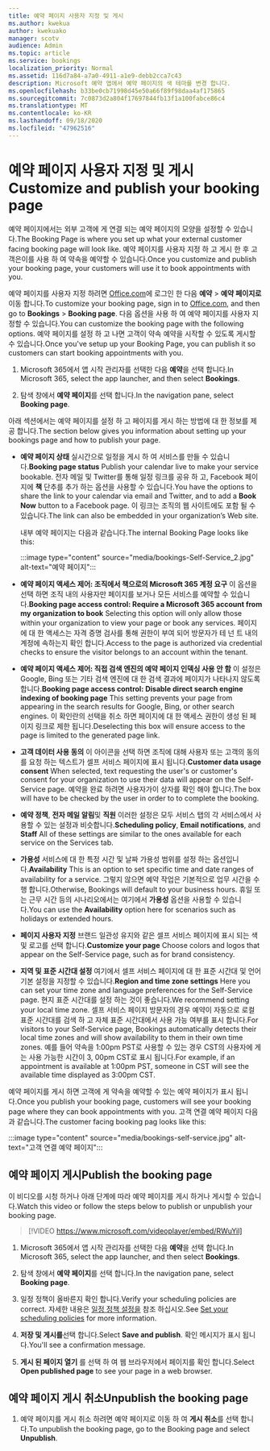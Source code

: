 ```yaml
---
title: 예약 페이지 사용자 지정 및 게시
ms.author: kwekua
author: kwekuako
manager: scotv
audience: Admin
ms.topic: article
ms.service: bookings
localization_priority: Normal
ms.assetid: 116d7a84-a7a0-4911-a1e9-debb2cca7c43
description: Microsoft 예약 앱에서 예약 페이지의 색 테마를 변경 합니다.
ms.openlocfilehash: b33be0cb71998d45e50a66f89f98daa4af175865
ms.sourcegitcommit: 7c0873d2a804f17697844fb13f1a100fabce86c4
ms.translationtype: MT
ms.contentlocale: ko-KR
ms.lasthandoff: 09/18/2020
ms.locfileid: "47962516"
---
```

# <a name="customize-and-publish-your-booking-page"></a><span data-ttu-id="2544e-103">예약 페이지 사용자 지정 및 게시</span><span class="sxs-lookup"><span data-stu-id="2544e-103">Customize and publish your booking page</span></span>

<span data-ttu-id="2544e-104">예약 페이지에서는 외부 고객에 게 연결 되는 예약 페이지의 모양을 설정할 수 있습니다.</span><span class="sxs-lookup"><span data-stu-id="2544e-104">The Booking Page is where you set up what your external customer facing booking page will look like.</span></span> <span data-ttu-id="2544e-105">예약 페이지를 사용자 지정 하 고 게시 한 후 고객은이를 사용 하 여 약속을 예약할 수 있습니다.</span><span class="sxs-lookup"><span data-stu-id="2544e-105">Once you customize and publish your booking page, your customers will use it to book appointments with you.</span></span>

<span data-ttu-id="2544e-106">예약 페이지를 사용자 지정 하려면 [Office.com](https://office.com)에 로그인 한 다음 **예약** \> **예약 페이지로**이동 합니다.</span><span class="sxs-lookup"><span data-stu-id="2544e-106">To customize your booking page, sign in to [Office.com](https://office.com), and then go to **Bookings** \> **Booking page**.</span></span> <span data-ttu-id="2544e-107">다음 옵션을 사용 하 여 예약 페이지를 사용자 지정할 수 있습니다.</span><span class="sxs-lookup"><span data-stu-id="2544e-107">You can customize the booking page with the following options.</span></span> <span data-ttu-id="2544e-108">예약 페이지를 설정 하 고 나면 고객이 약속 예약을 시작할 수 있도록 게시할 수 있습니다.</span><span class="sxs-lookup"><span data-stu-id="2544e-108">Once you've setup up your Booking Page, you can publish it so customers can start booking appointments with you.</span></span>

1. <span data-ttu-id="2544e-109">Microsoft 365에서 앱 시작 관리자를 선택한 다음 **예약**을 선택 합니다.</span><span class="sxs-lookup"><span data-stu-id="2544e-109">In Microsoft 365, select the app launcher, and then select **Bookings**.</span></span>

2. <span data-ttu-id="2544e-110">탐색 창에서 **예약 페이지**를 선택 합니다.</span><span class="sxs-lookup"><span data-stu-id="2544e-110">In the navigation pane, select **Booking page**.</span></span>

<span data-ttu-id="2544e-111">아래 섹션에서는 예약 페이지를 설정 하 고 페이지를 게시 하는 방법에 대 한 정보를 제공 합니다.</span><span class="sxs-lookup"><span data-stu-id="2544e-111">The section below gives you information about setting up your bookings page and how to publish your page.</span></span>

- <span data-ttu-id="2544e-112">**예약 페이지 상태** 실시간으로 일정을 게시 하 여 서비스를 만들 수 있습니다.</span><span class="sxs-lookup"><span data-stu-id="2544e-112">**Booking page status** Publish your calendar live to make your service bookable.</span></span> <span data-ttu-id="2544e-113">전자 메일 및 Twitter를 통해 일정 링크를 공유 하 고, Facebook 페이지에 **책** 단추를 추가 하는 옵션을 사용할 수 있습니다.</span><span class="sxs-lookup"><span data-stu-id="2544e-113">You have the options to share the link to your calendar via email and Twitter, and to add a **Book Now** button to a Facebook page.</span></span> <span data-ttu-id="2544e-114">이 링크는 조직의 웹 사이트에도 포함 될 수 있습니다.</span><span class="sxs-lookup"><span data-stu-id="2544e-114">The link can also be embedded in your organization’s Web site.</span></span>

    <span data-ttu-id="2544e-115">내부 예약 페이지는 다음과 같습니다.</span><span class="sxs-lookup"><span data-stu-id="2544e-115">The internal Booking Page looks like this:</span></span>

    :::image type="content" source="media/bookings-Self-Service_2.jpg" alt-text="예약 페이지":::

- <span data-ttu-id="2544e-117">**예약 페이지 액세스 제어: 조직에서 책으로의 Microsoft 365 계정 요구**  이 옵션을 선택 하면 조직 내의 사용자만 페이지를 보거나 모든 서비스를 예약할 수 있습니다.</span><span class="sxs-lookup"><span data-stu-id="2544e-117">**Booking page access control: Require a Microsoft 365 account from my organization to book**  Selecting this option will only allow those within your organization to view your page or book any services.</span></span> <span data-ttu-id="2544e-118">페이지에 대 한 액세스는 자격 증명 검사를 통해 권한이 부여 되어 방문자가 테 넌 트 내의 계정에 속하는지 확인 합니다.</span><span class="sxs-lookup"><span data-stu-id="2544e-118">Access to the page is authorized via credential checks to ensure the visitor belongs to an account within the tenant.</span></span>

- <span data-ttu-id="2544e-119">**예약 페이지 액세스 제어: 직접 검색 엔진의 예약 페이지 인덱싱 사용 안 함** 이 설정은 Google, Bing 또는 기타 검색 엔진에 대 한 검색 결과에 페이지가 나타나지 않도록 합니다.</span><span class="sxs-lookup"><span data-stu-id="2544e-119">**Booking page access control: Disable direct search engine indexing of booking page** This setting prevents your page from appearing in the search results for Google, Bing, or other search engines.</span></span> <span data-ttu-id="2544e-120">이 확인란의 선택을 취소 하면 페이지에 대 한 액세스 권한이 생성 된 페이지 링크로 제한 됩니다.</span><span class="sxs-lookup"><span data-stu-id="2544e-120">Deselecting this box will ensure access to the page is limited to the generated page link.</span></span>

- <span data-ttu-id="2544e-121">**고객 데이터 사용 동의** 이 아이콘을 선택 하면 조직에 대해 사용자 또는 고객의 동의를 요청 하는 텍스트가 셀프 서비스 페이지에 표시 됩니다.</span><span class="sxs-lookup"><span data-stu-id="2544e-121">**Customer data usage consent** When selected, text requesting the user's or customer's consent for your organization to use their data will appear on the Self-Service page.</span></span> <span data-ttu-id="2544e-122">예약을 완료 하려면 사용자가이 상자를 확인 해야 합니다.</span><span class="sxs-lookup"><span data-stu-id="2544e-122">The box will have to be checked by the user in order to to complete the booking.</span></span>

- <span data-ttu-id="2544e-123">**예약 정책**, **전자 메일 알림**및 **직원** 이러한 설정은 모두 서비스 탭의 각 서비스에서 사용할 수 있는 설정과 비슷합니다.</span><span class="sxs-lookup"><span data-stu-id="2544e-123">**Scheduling policy**, **Email notifications**, and **Staff** All of these settings are similar to the ones available for each service on the Services tab.</span></span>

- <span data-ttu-id="2544e-124">**가용성** 서비스에 대 한 특정 시간 및 날짜 가용성 범위를 설정 하는 옵션입니다.</span><span class="sxs-lookup"><span data-stu-id="2544e-124">**Availability** This is an option to set specific time and date ranges of availability for a service.</span></span> <span data-ttu-id="2544e-125">그렇지 않으면 예약 작업은 기본적으로 업무 시간을 수행 합니다.</span><span class="sxs-lookup"><span data-stu-id="2544e-125">Otherwise, Bookings will default to your business hours.</span></span> <span data-ttu-id="2544e-126">휴일 또는 근무 시간 등의 시나리오에서는 여기에서 **가용성** 옵션을 사용할 수 있습니다.</span><span class="sxs-lookup"><span data-stu-id="2544e-126">You can use the **Availability** option here for scenarios such as holidays or extended hours.</span></span>

- <span data-ttu-id="2544e-127">**페이지 사용자 지정** 브랜드 일관성 유지와 같은 셀프 서비스 페이지에 표시 되는 색 및 로고를 선택 합니다.</span><span class="sxs-lookup"><span data-stu-id="2544e-127">**Customize your page** Choose colors and logos that appear on the Self-Service page, such as for brand consistency.</span></span>

- <span data-ttu-id="2544e-128">**지역 및 표준 시간대 설정** 여기에서 셀프 서비스 페이지에 대 한 표준 시간대 및 언어 기본 설정을 지정할 수 있습니다.</span><span class="sxs-lookup"><span data-stu-id="2544e-128">**Region and time zone settings** Here you can set your time zone and language preferences for the Self-Service page.</span></span> <span data-ttu-id="2544e-129">현지 표준 시간대를 설정 하는 것이 좋습니다.</span><span class="sxs-lookup"><span data-stu-id="2544e-129">We recommend setting your local time zone.</span></span> <span data-ttu-id="2544e-130">셀프 서비스 페이지 방문자의 경우 예약이 자동으로 로컬 표준 시간대를 검색 하 고 자체 표준 시간대에서 사용 가능 여부를 표시 합니다.</span><span class="sxs-lookup"><span data-stu-id="2544e-130">For visitors to your Self-Service page, Bookings automatically detects their local time zones and will show availability to them in their own time zones.</span></span> <span data-ttu-id="2544e-131">예를 들어 약속을 1:00pm PST로 사용할 수 있는 경우 CST의 사용자에 게는 사용 가능한 시간이 3, 00pm CST로 표시 됩니다.</span><span class="sxs-lookup"><span data-stu-id="2544e-131">For example, if an appointment is available at 1:00pm PST, someone in CST will see the available time displayed as 3:00pm CST.</span></span>

<span data-ttu-id="2544e-132">예약 페이지를 게시 하면 고객에 게 약속을 예약할 수 있는 예약 페이지가 표시 됩니다.</span><span class="sxs-lookup"><span data-stu-id="2544e-132">Once you publish your booking page, customers will see your booking page where they can book appointments with you.</span></span> <span data-ttu-id="2544e-133">고객 연결 예약 페이지 다음과 같습니다.</span><span class="sxs-lookup"><span data-stu-id="2544e-133">The customer facing booking pag looks like this:</span></span>

:::image type="content" source="media/bookings-self-service.jpg" alt-text="고객 연결 예약 페이지":::

## <a name="publish-the-booking-page"></a><span data-ttu-id="2544e-135">예약 페이지 게시</span><span class="sxs-lookup"><span data-stu-id="2544e-135">Publish the booking page</span></span>

<span data-ttu-id="2544e-136">이 비디오를 시청 하거나 아래 단계에 따라 예약 페이지를 게시 하거나 게시할 수 있습니다.</span><span class="sxs-lookup"><span data-stu-id="2544e-136">Watch this video or follow the steps below to publish or unpublish your booking page.</span></span>

> [!VIDEO https://www.microsoft.com/videoplayer/embed/RWuYil]

1. <span data-ttu-id="2544e-137">Microsoft 365에서 앱 시작 관리자를 선택한 다음 **예약**을 선택 합니다.</span><span class="sxs-lookup"><span data-stu-id="2544e-137">In Microsoft 365, select the app launcher, and then select **Bookings**.</span></span>

1. <span data-ttu-id="2544e-138">탐색 창에서 **예약 페이지**를 선택 합니다.</span><span class="sxs-lookup"><span data-stu-id="2544e-138">In the navigation pane, select **Booking page**.</span></span>

1. <span data-ttu-id="2544e-139">일정 정책이 올바른지 확인 합니다.</span><span class="sxs-lookup"><span data-stu-id="2544e-139">Verify your scheduling policies are correct.</span></span> <span data-ttu-id="2544e-140">자세한 내용은 [일정 정책 설정을](set-scheduling-policies.md) 참조 하십시오.</span><span class="sxs-lookup"><span data-stu-id="2544e-140">See [Set your scheduling policies](set-scheduling-policies.md) for more information.</span></span>

1. <span data-ttu-id="2544e-141">**저장 및 게시를**선택 합니다.</span><span class="sxs-lookup"><span data-stu-id="2544e-141">Select **Save and publish**.</span></span> <span data-ttu-id="2544e-142">확인 메시지가 표시 됩니다.</span><span class="sxs-lookup"><span data-stu-id="2544e-142">You'll see a confirmation message.</span></span>

1. <span data-ttu-id="2544e-143">**게시 된 페이지 열기** 를 선택 하 여 웹 브라우저에서 페이지를 확인 합니다.</span><span class="sxs-lookup"><span data-stu-id="2544e-143">Select **Open published page** to see your page in a web browser.</span></span>

## <a name="unpublish-the-booking-page"></a><span data-ttu-id="2544e-144">예약 페이지 게시 취소</span><span class="sxs-lookup"><span data-stu-id="2544e-144">Unpublish the booking page</span></span>

1. <span data-ttu-id="2544e-145">예약 페이지를 게시 취소 하려면 예약 페이지로 이동 하 여 **게시 취소**를 선택 합니다.</span><span class="sxs-lookup"><span data-stu-id="2544e-145">To unpublish the booking page, go to the Booking page and select **Unpublish**.</span></span>
